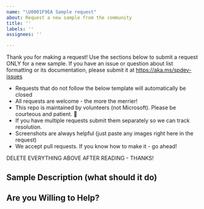 ```yaml
---
name: "\U0001F9EA Sample request"
about: Request a new sample from the community
title: ''
labels: ''
assignees: ''

---
```


Thank you for making a request! Use the sections below to submit a request ONLY for a new sample. If you have an issue or question about list formatting or its documentation, please submit it at https://aka.ms/spdev-issues

- Requests that do not follow the below template will automatically be closed
- All requests are welcome - the more the merrier!
- This repo is maintained by volunteers (not Microsoft). Please be courteous and patient. 🙂
- If you have multiple requests submit them separately so we can track resolution.
- Screenshots are always helpful (just paste any images right here in the request)
- We accept pull requests. If you know how to make it - go ahead!

DELETE EVERYTHING ABOVE AFTER READING - THANKS!

## Sample Description (what should it do)


## Are you Willing to Help?



